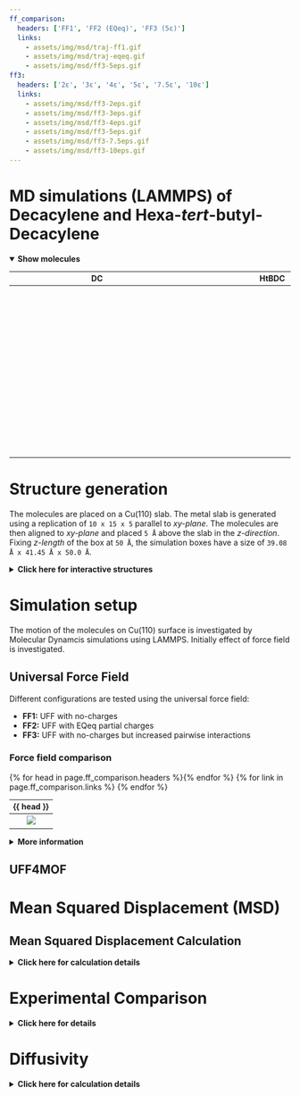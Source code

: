 ```yaml
---
ff_comparison:
  headers: ['FF1', 'FF2 (EQeq)', 'FF3 (5ε)']
  links:
    - assets/img/msd/traj-ff1.gif
    - assets/img/msd/traj-eqeq.gif
    - assets/img/msd/ff3-5eps.gif
ff3:
  headers: ['2ε', '3ε', '4ε', '5ε', '7.5ε', '10ε']
  links:
    - assets/img/msd/ff3-2eps.gif
    - assets/img/msd/ff3-3eps.gif
    - assets/img/msd/ff3-4eps.gif
    - assets/img/msd/ff3-5eps.gif
    - assets/img/msd/ff3-7.5eps.gif
    - assets/img/msd/ff3-10eps.gif
---
```

<script src="https://3Dmol.csb.pitt.edu/build/3Dmol-min.js"></script>

MD simulations (LAMMPS) of Decacylene and Hexa-*tert*-butyl-Decacylene
======================================================================
<p class="collapse">
  <details open>
    <summary><strong>Show molecules</strong></summary>
    <table>
      <tr>
        <th>DC</th>
        <th>HtBDC</th>
      </tr>
      <tr>
        <th>
          <div style="height: 300px; width: 300px;"
            class='viewer_3Dmoljs' data-datatype='xyz'
            data-backgroundcolor='0xffffff'
            data-href='assets/mol/DC-single.xyz'
            data-style='stick'>
          </div>
        </th>
        <th>
          <div style="height: 300px; width: 300px;"
            class='viewer_3Dmoljs' data-datatype='xyz'
            data-backgroundcolor='0xffffff'
            data-href='assets/mol/HtBDC-single.xyz'
            data-style='stick'>
          </div>
        </th>
      </tr>
    </table>
  </details>
</p>

Structure generation
====================

The molecules are placed on a Cu(110) slab. The metal slab is generated using a replication of `10 x 15 x 5` parallel to *xy-plane*.
The molecules are then aligned to *xy-plane* and placed `5 Å` above the slab in the *z-direction*.
Fixing *z-length* of the box at `50 Å`, the simulation boxes have a size of `39.08 Å x 41.45 Å x 50.0 Å`.

<p class="collapse">
  <details>
    <summary>
      <strong>Click here for interactive structures</strong>
    </summary>
    <table>
      <tr>
        <th>DC</th>
        <th>HtBDC</th>
      </tr>
      <tr>
        <th>
          <div style="height: 300px; width: 300px;"
            class='viewer_3Dmoljs' data-datatype='xyz'
            data-backgroundcolor='0xffffff'
            data-href='assets/mol/DC_Cu110.xyz'
            data-style='stick'>
          </div>
        </th>
        <th>
          <div style="height: 300px; width: 300px;"
            class='viewer_3Dmoljs' data-datatype='xyz'
            data-backgroundcolor='0xffffff'
            data-href='assets/mol/HtBDC_Cu110.xyz'
            data-style='stick'>
          </div>
        </th>
      </tr>
    </table>
  </details>
</p>

Simulation setup
================

The motion of the molecules on Cu(110) surface is investigated by Molecular Dynamcis simulations using LAMMPS.
Initially effect of force field is investigated.

<h2>Universal Force Field</h2>

Different configurations are tested using the universal force field:
-   <b>FF1:</b> UFF with no-charges
-   <b>FF2:</b> UFF with EQeq partial charges
-   <b>FF3:</b> UFF with no-charges but increased pairwise interactions

<h3>Force field comparison</h3>

  <table>
    <tr>{% for head in page.ff_comparison.headers %}<th>{{ head }}</th>{% endfor %}</tr>
    <tr>
      {% for link in page.ff_comparison.links %}
        <th><a href="{{ link }}"><img src="{{ link }}"></a></th>
      {% endfor %}
    </tr>
  </table>

<p class="collapse">
  <details><summary><b>More information</b></summary>
  <h3>EQeq</h3>
  <p>Charge assignment is done using the EQeq code with the above configuration (DC .5 nm above Cu110 slab).</p>

  <b>Cu110 Charge Distribution</b>
  <p><img src="assets/img/msd/Cu110-charge.png" alt="Cu110-charge"></p>

  <b>DC Charge Distribution</b>
  <p><img src="assets/img/msd/DC-charge.png" alt="Cu110-charge"></p>

  <p>As seen above the surface and DC are assigned positive and negative overall charges. Moreover, the charge distribution of the surface is localized to molecule's initial configuration. These cause the molecule to strongly <i>stick</i> on the surface and not diffuse.</p>

  <p>The partial charges can be calculated separately for the surface and the molecule to avoid localized charge distribution. Moreover, a polarizable force field could be used to approximate local charge
  deviations of the surface atoms.</p>

  <h3>FF3</h3>
  <p>In <b>FF3</b> the pairwise interaction parameters between <i>Decacylene</i> and <i>Cu110</i> surface are varied. Here is how a change in <i>ε</i> parameter of the <i>Lennard-Jones</i> potential effects pairwise energy during simulation.</p>

  <p><img src="assets/img/msd/ff3-vdw.png" alt="Cu110-charge"></p>

  <p>With increasing <i>ε</i> for <i>Cu-C</i> and <i>Cu-H</i> interactions the total Van der Waals energy is decreased resulting in increased attractive forces between <i>Decacylene</i> and <i>Cu110</i>.</p>
  <p>Here are the MD trajectories with increasing epsilon:</p>
  <table>
    <tr>{% for head in page.ff3.headers %}<th>{{ head }}</th>{% endfor %}</tr>
    <tr>
      {% for link in page.ff3.links %}
        <th><a href="{{ link }}"><img src="{{ link }}"></a></th>
      {% endfor %}
    </tr>
  </table>
  </details>
</p>

<h2>UFF4MOF</h2>

Mean Squared Displacement (MSD)
===============================

Mean Squared Displacement Calculation
-------------------------------------

<p class="collapse">
  <details>
    <summary><b>Click here for calculation details</b></summary>
    <p>MSD is calculated using the <code>compute msd</code> command in Lammps and also using the <a href="https://github.com/kbsezginel/angstrom" target="_blank">Ångström</a> Python package. In Lammps, MSD calculations were done both with and without the center of mass option. You can see the differences in the <a href="/decacylene-si" target="_blank">Supplementary Information</a>. Here, MSD results without using the center of mass option are shown.</p>

    <h3>Lammps MSD vs Calculated MSD</h3>
    <h4>Single Atom vs Grouped Atoms (HtBDC - UFF (FF3) - 5ε)</h4>
    <p>In Lammps you can group atoms and then use the <code>compute msd</code> command to calculate MSD of this group of atoms.
    As a result, Lammps returns a 4 element array of MSD values for x, y, z directions and overall.
    Then, you can also tell at which interval you want to print these MSD values.
    Here, I am showing results for MSD values printed each 1000 timesteps where <code>dt = 0.5 fs</code>.
    The simulations are 2 million timesteps long corresponding to 1 ps.
    Using <a href="https://github.com/kbsezginel/angstrom" target="_blank">Ångström</a> I first convert trajctory coordinates to
    non-periodic coordinates and then calculate MSD for a single atom using the MD trajectory.
    Here is the comparison between Lammps MSD and calculated (Ångström) MSD results.</p>

    <p><img src="assets/img/msd/msd-calc-group.png" alt="msd-calc-group"></p>

    <p>Alternatively, you can also calculate the MSD for a single atom in Lammps.
    Theoretically, as the molecule is relatively small and all atoms are bonded together their MSD should not be too different.
    Here are the resultsd comparing single atom MSD in Lammps and calculated single atom MSD.</p>

    <p><img src="assets/img/msd/msd-calc-single-atom.png" alt="msd-calc-single-atom"></p>

    <p>As seen in figures, the single atom MSD results are more comparable to calculated MSD results, however
    there are still differences. Overall, the curves follow the same trends but the calculated MSD curve
    is much more smooth compared to Lammps results. I am still investigating where this difference is coming from.</p>

    <h4>DC - UFF (FF3) MSD Comparison</h4>
    <p><img src="assets/img/msd/dc-ff3-msd-lammps-vs-calc.png" alt="dc-ff3-msd-lammps-vs-calc"></p>
    <h4>HtBDC - UFF (FF3) MSD Comparison</h4>
    <p><img src="assets/img/msd/htbdc-ff3-msd-lammps-vs-calc.png" alt="htbdc-ff3-msd-lammps-vs-calc"></p>
  </details>
</p>

Experimental Comparison
=======================

<p class="collapse">
  <details>
    <summary><b>Click here for details</b></summary>
    <p><b>Decacylene - UFF (FF3) - Increased Epsilon</b><img src="assets/img/msd/dc-ff3-msd.png" alt="lammps-msd-eqeq"></p>
  </details>
</p>

Diffusivity
===========

<p class="collapse">
  <details>
    <summary><b>Click here for calculation details</b></summary>

    <h3>Linear fitting to MSD vs Time (LAMMPS)</h3>

    <p><img src="assets/img/msd/DC-ff3-lammps-msd-fit.png" alt="DC-ff3-lammps-msd-fit.png"></p>

    <p><img src="assets/img/msd/HtBDC-ff3-lammps-msd-fit.png" alt="HtBDC-ff3-lammps-msd-fit"></p>

    <h3>Linear fitting to MSD vs Time (Angstrom)</h3>

    <p><img src="assets/img/msd/DC-ff3-calc-msd-fit.png" alt="DC-ff3-calc-msd-fit"></p>

    <p><img src="assets/img/msd/HtBDC-ff3-calc-msd-fit.png" alt="HtBDC-ff3-calc-msd-fit"></p>

    <h3>Plotting the slopes (y-axis)</h3>

    <table>
      <tr>
        <th>LAMMPS</th>
        <th>Calculated</th>
      </tr>
      <tr>
        <th><img src="assets/img/msd/ff3-lammps-msd-diffusivity.png" alt="ff3-lammps-msd-diffusivity"></th>
        <th><img src="assets/img/msd/ff3-calc-msd-diffusivity.png" alt="ff3-calc-msd-diffusivity"></th>
      </tr>
    </table>
    
    <p>To convert from A<sup>2</sup>/ps to cm<sup>2</sup>/s we need to devide by 10000.
    The experimental results for DC and HtBDC are 0.1 and 7.94, respectively.
    The Lampps MSD results for 2e suggest 0.5 cm<sup>2</sup>/s and 1.2 cm<sup>2</sup>/s for DC and HtBDC, respectively.
    Longer simulations might be required to get better statistical averaging.</p>

  </details>
</p>
